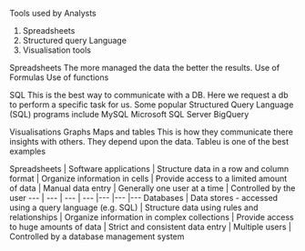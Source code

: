 Tools used by Analysts 
1. Spreadsheets 
2. Structured query Language 
3. Visualisation tools

Spreadsheets 
The more managed the data the better the results.
Use of Formulas 
Use of functions 

SQL 
This is the best way to communicate with a DB.
Here we request a db to perform a specific task for us.
Some popular Structured Query Language (SQL) programs include 
MySQL 
Microsoft SQL Server 
BigQuery

Visualisations 
Graphs Maps and tables
This is how they communicate there insights with others. 
They depend upon the data. 
Tableu is one of the best examples 

Spreadsheets | Software applications | Structure data in a row and column format | Organize information in cells | Provide access to a limited amount of data | Manual data entry | Generally one user at a time | Controlled by the user
--- | --- | --- | --- |--- |--- |--- 
Databases  | Data stores - accessed using a query language (e.g. SQL) | Structure data using rules and relationships | Organize information in complex collections | Provide access to huge amounts of data | Strict and consistent data entry | Multiple users | Controlled by a database management system
